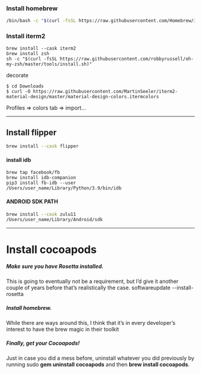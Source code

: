 
### Install homebrew

```sh
/bin/bash -c "$(curl -fsSL https://raw.githubusercontent.com/Homebrew/install/HEAD/install.sh)"
```

### Install iterm2

```
brew install --cask iterm2
brew install zsh
sh -c "$(curl -fsSL https://raw.githubusercontent.com/robbyrussell/oh-my-zsh/master/tools/install.sh)"
```

decorate
```
$ cd Downloads
$ curl -O https://raw.githubusercontent.com/MartinSeeler/iterm2-material-design/master/material-design-colors.itermcolors
```

Profiles => colors tab => import...

----------------

## Install flipper

```sh
brew install --cask flipper
```

#### install idb

```
brew tap facebook/fb
brew install idb-companion
pip3 install fb-idb --user
/Users/user_name/Library/Python/3.9/bin/idb
```

#### ANDROID SDK PATH
```sh
brew install --cask zulu11
/Users/user_name/Library/Android/sdk
```

----------------

# Install cocoapods
##### Make sure you have Rosetta installed.
This is going to eventually not be a requirement, but I’d give it another couple of years before that’s realistically the case. softwareupdate --install-rosetta


##### Install homebrew.
While there are ways around this, I think that it’s in every developer’s interest to have the brew magic in their toolkit

##### Finally, get your Cocoapods!

Just in case you did a mess before, uninstall whatever you did previously by running sudo __gem uninstall cocoapods__ and then __brew install cocoapods__.


